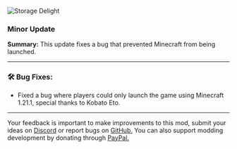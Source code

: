 ![Storage Delight](https://cdn.modrinth.com/data/LTTvOp5L/images/2b37126dcef53cff8488de1a496c013b90103075.png)

### Minor Update

**Summary:** This update fixes a bug that prevented Minecraft from being launched.

***

### 🛠️ Bug Fixes:

- Fixed a bug where players could only launch the game using Minecraft 1.21.1, special thanks to Kobato Eto.

***

Your feedback is important to make improvements to this mod, submit your ideas on [Discord](https://discord.gg/yweZ2agkDw) or report bugs on [GitHub.](https://github.com/axperty/storagedelight)
You can also support modding development by donating through [PayPal.](https://paypal.me/kevgelhorn)
